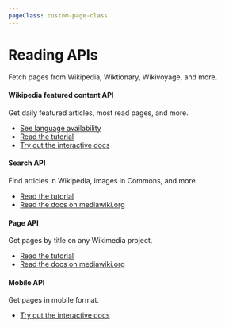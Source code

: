 ```yaml
---
pageClass: custom-page-class
---
```


# Reading APIs

Fetch pages from Wikipedia, Wiktionary, Wikivoyage, and more.

<div class="contentsection">

<div class="contentbox">
<h4>Wikipedia featured content API</h4>
<div>
<p>Get daily featured articles, most read pages, and more.</p>
<ul><li><a href="https://wikimedia.org/api/rest_v1/#/Feed%20content%20availability" target="_blank" rel="noopener noreferrer">See language availability</a></li>
<li><a href="https://public.paws.wmcloud.org/User:APaskulin_(WMF)/API-Portal/wikimedia-api-portal-featured-content.ipynb" target="_blank" rel="noopener noreferrer">Read the tutorial</a></li>
<li><a href="https://en.wikipedia.org/api/rest_v1/" target="_blank" rel="noopener noreferrer">Try out the interactive docs</a></li></ul>
</div></div>

<div class="contentbox">
<h4>Search API</h4>
<div>
<p>Find articles in Wikipedia, images in Commons, and more.</p>
<ul><li><a href="https://public.paws.wmcloud.org/User:APaskulin_(WMF)/en-wikipedia-search.ipynb" target="_blank" rel="noopener noreferrer">Read the tutorial</a></li>
<li><a href="https://www.mediawiki.org/wiki/API:REST_API" target="_blank" rel="noopener noreferrer">Read the docs on mediawiki.org</a></li></ul>
</div></div>

<div class="contentbox">
<h4>Page API</h4>
<div>
<p>Get pages by title on any Wikimedia project.</p>
<ul><li><a href="https://www.mediawiki.org/wiki/API:Article_ideas_generator" target="_blank" rel="noopener noreferrer">Read the tutorial</a></li>
<li><a href="https://www.mediawiki.org/wiki/API:Parsing_wikitext" target="_blank" rel="noopener noreferrer">Read the docs on mediawiki.org</a></li></ul>
</div></div>

<div class="contentbox">
<h4>Mobile API</h4>
<div>
<p>Get pages in mobile format.</p>
<ul><li><a href="https://en.wikipedia.org/api/rest_v1/#/Mobile" target="_blank" rel="noopener noreferrer">Try out the interactive docs</a></li></ul>
</div></div>

</div>
